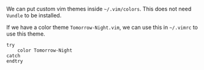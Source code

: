 We can put custom vim themes inside `~/.vim/colors`.  This does not need `Vundle` to be installed.

If we have a color theme `Tomorrow-Night.vim`, we can use this in `~/.vimrc` to use this theme.
```
try
    color Tomorrow-Night
catch
endtry
```
